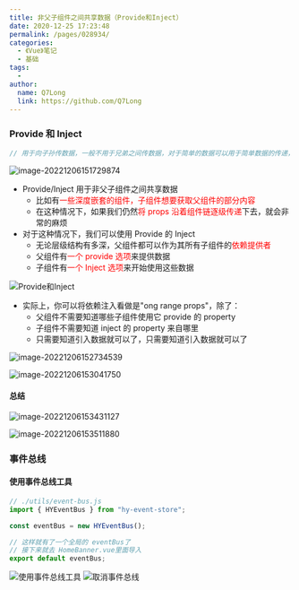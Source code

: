 ```yaml
---
title: 非父子组件之间共享数据（Provide和Inject）
date: 2020-12-25 17:23:48
permalink: /pages/028934/
categories:
  - 《Vue》笔记
  - 基础
tags:
  -
author:
  name: Q7Long
  link: https://github.com/Q7Long
---
```


### Provide 和 Inject

```js
// 用于向子孙传数据，一般不用于兄弟之间传数据，对于简单的数据可以用于简单数据的传递，对于复杂的数据还是需要写成 Vuex
```

![image-20221206151729874](http://www.zhangqilong.cn/img/qlBlog_images/Vue%E5%9F%BA%E7%A1%80/16_%E9%9D%9E%E7%88%B6%E5%AD%90%E7%BB%84%E4%BB%B6%E4%B9%8B%E9%97%B4%E5%85%B1%E4%BA%AB%E6%95%B0%E6%8D%AE%EF%BC%88Provide%E5%92%8CInject%EF%BC%89.assets/image-20221206151729874.png)

- Provide/Inject 用于非父子组件之间共享数据
  - 比如有<font color="red">一些深度嵌套的组件，子组件想要获取父组件的部分内容</font>
  - 在这种情况下，如果我们仍然<font color="red">将 props 沿着组件链逐级传递</font>下去，就会非常的麻烦
- 对于这种情况下，我们可以使用 Provide 的 Inject
  - 无论层级结构有多深，父组件都可以作为其所有子组件的<font color="red">依赖提供者</font>
  - 父组件有<font color="red">一个 provide 选项</font>来提供数据
  - 子组件有<font color="red">一个 Inject 选项</font>来开始使用这些数据

![Provide和Inject](http://www.zhangqilong.cn/img/qlBlog_images/Vue%E5%9F%BA%E7%A1%80/16_%E9%9D%9E%E7%88%B6%E5%AD%90%E7%BB%84%E4%BB%B6%E4%B9%8B%E9%97%B4%E5%85%B1%E4%BA%AB%E6%95%B0%E6%8D%AE%EF%BC%88Provide%E5%92%8CInject%EF%BC%89.assets/Provide%E5%92%8CInject.jpg)

- 实际上，你可以将依赖注入看做是"ong range props"，除了：
  - 父组件不需要知道哪些子组件使用它 provide 的 property
  - 子组件不需要知道 inject 的 property 来自哪里
  - 只需要知道引入数据就可以了，只需要知道引入数据就可以了

![image-20221206152734539](http://www.zhangqilong.cn/img/qlBlog_images/Vue%E5%9F%BA%E7%A1%80/16_%E9%9D%9E%E7%88%B6%E5%AD%90%E7%BB%84%E4%BB%B6%E4%B9%8B%E9%97%B4%E5%85%B1%E4%BA%AB%E6%95%B0%E6%8D%AE%EF%BC%88Provide%E5%92%8CInject%EF%BC%89.assets/image-20221206152734539.png)

![image-20221206153041750](http://www.zhangqilong.cn/img/qlBlog_images/Vue%E5%9F%BA%E7%A1%80/16_%E9%9D%9E%E7%88%B6%E5%AD%90%E7%BB%84%E4%BB%B6%E4%B9%8B%E9%97%B4%E5%85%B1%E4%BA%AB%E6%95%B0%E6%8D%AE%EF%BC%88Provide%E5%92%8CInject%EF%BC%89.assets/image-20221206153041750.png)

#### 总结

![image-20221206153431127](http://www.zhangqilong.cn/img/qlBlog_images/Vue%E5%9F%BA%E7%A1%80/16_%E9%9D%9E%E7%88%B6%E5%AD%90%E7%BB%84%E4%BB%B6%E4%B9%8B%E9%97%B4%E5%85%B1%E4%BA%AB%E6%95%B0%E6%8D%AE%EF%BC%88Provide%E5%92%8CInject%EF%BC%89.assets/image-20221206153431127.png)

![image-20221206153511880](http://www.zhangqilong.cn/img/qlBlog_images/Vue%E5%9F%BA%E7%A1%80/16_%E9%9D%9E%E7%88%B6%E5%AD%90%E7%BB%84%E4%BB%B6%E4%B9%8B%E9%97%B4%E5%85%B1%E4%BA%AB%E6%95%B0%E6%8D%AE%EF%BC%88Provide%E5%92%8CInject%EF%BC%89.assets/image-20221206153511880.png)

### 事件总线

#### 使用事件总线工具

```js
// ./utils/event-bus.js
import { HYEventBus } from "hy-event-store";

const eventBus = new HYEventBus();

// 这样就有了一个全局的 eventBus了
// 接下来就去 HomeBanner.vue里面导入
export default eventBus;
```

![使用事件总线工具](http://www.zhangqilong.cn/img/qlBlog_images/Vue%E5%9F%BA%E7%A1%80/16_%E9%9D%9E%E7%88%B6%E5%AD%90%E7%BB%84%E4%BB%B6%E4%B9%8B%E9%97%B4%E5%85%B1%E4%BA%AB%E6%95%B0%E6%8D%AE%EF%BC%88Provide%E5%92%8CInject%EF%BC%89.assets/%E4%BA%8B%E4%BB%B6%E6%80%BB%E7%BA%BF.png)
![取消事件总线](http://www.zhangqilong.cn/img/qlBlog_images/Vue%E5%9F%BA%E7%A1%80/16_%E9%9D%9E%E7%88%B6%E5%AD%90%E7%BB%84%E4%BB%B6%E4%B9%8B%E9%97%B4%E5%85%B1%E4%BA%AB%E6%95%B0%E6%8D%AE%EF%BC%88Provide%E5%92%8CInject%EF%BC%89.assets/%E4%BA%8B%E4%BB%B6%E5%8F%96%E6%B6%88.png)